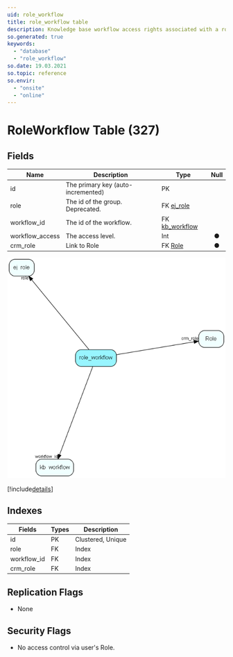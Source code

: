 ```yaml
---
uid: role_workflow
title: role_workflow table
description: Knowledge base workflow access rights associated with a role
so.generated: true
keywords:
  - "database"
  - "role_workflow"
so.date: 19.03.2021
so.topic: reference
so.envir:
  - "onsite"
  - "online"
---
```


# RoleWorkflow Table (327)

## Fields

| Name | Description | Type | Null |
|------|-------------|------|:----:|
|id|The primary key (auto-incremented)|PK| |
|role|The id of the group. Deprecated.|FK [ej_role](ej_role.md)| |
|workflow\_id|The id of the workflow.|FK [kb_workflow](kb_workflow.md)| |
|workflow\_access|The access level.|Int|&#x25CF;|
|crm\_role|Link to Role|FK [Role](Role.md)|&#x25CF;|


![role_workflow table relationship diagram](media\role_workflow.png)

[!include[details](./includes/role-workflow.md)]

## Indexes

| Fields | Types | Description |
|--------|-------|-------------|
|id |PK |Clustered, Unique |
|role |FK |Index |
|workflow\_id |FK |Index |
|crm\_role |FK |Index |

## Replication Flags

* None

## Security Flags

* No access control via user's Role.

